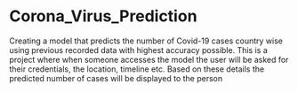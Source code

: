 # Corona_Virus_Prediction
Creating a model that predicts the number of Covid-19 cases country wise using previous recorded data with highest accuracy possible. This is a project where when someone accesses the model the user will be asked for their credentials, the location, timeline etc. Based on these details the predicted number of cases will be displayed to the person
